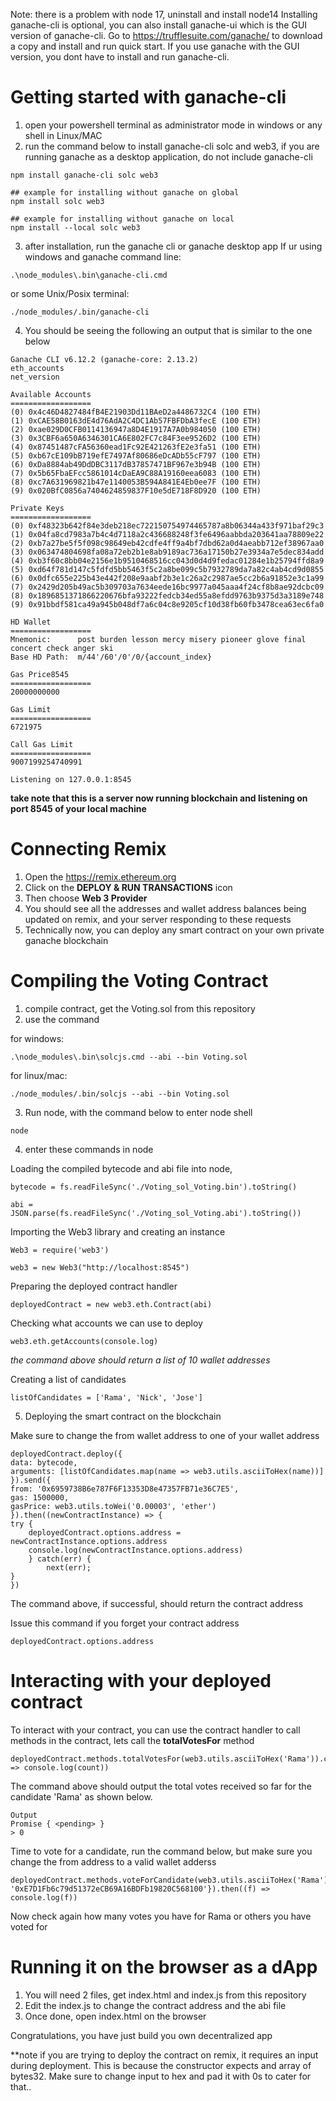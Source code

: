 Note: there is a problem with node 17, uninstall and install node14
Installing ganache-cli is optional, you can also install ganache-ui which is the GUI version of ganache-cli. 
Go to https://trufflesuite.com/ganache/ to download a copy and install and run quick start. 
If you use ganache with the GUI version, you dont have to install and run ganache-cli.

# Getting started with ganache-cli

1. open your powershell terminal as administrator mode in windows or any shell in Linux/MAC
2. run the command below to install ganache-cli solc and web3, if you are running ganache as a desktop application, do not include ganache-cli

```
npm install ganache-cli solc web3

## example for installing without ganache on global
npm install solc web3 

## example for installing without ganache on local
npm install --local solc web3 

```

3. after installation, run the ganache cli or ganache desktop app
If ur using windows and ganache command line:

```
.\node_modules\.bin\ganache-cli.cmd
```
or some Unix/Posix terminal:

```
./node_modules/.bin/ganache-cli
```

4. You should be seeing the following an output that is similar to the one below

```
Ganache CLI v6.12.2 (ganache-core: 2.13.2)
eth_accounts
net_version

Available Accounts
==================
(0) 0x4c46D4827484fB4E21903Dd11BAeD2a4486732C4 (100 ETH)
(1) 0xCAE58B0163dE4d76AdA2C4DC1Ab57FBFDbA3fecE (100 ETH)
(2) 0xae029D0CFB0114136947a8D4E1917A7A0b984050 (100 ETH)
(3) 0x3CBF6a650A6346301CA6E802FC7c84F3ee9526D2 (100 ETH)
(4) 0x87451487cFA56360ead1Fc92E421263fE2e3fa51 (100 ETH)
(5) 0xb67cE109bB719efE7497Af80686eDcADb55cF797 (100 ETH)
(6) 0xDa8884ab49DdDBC3117dB37857471BF967e3b94B (100 ETH)
(7) 0x5b65FbaEFcc5861014cDaEA9C88A19160eea6083 (100 ETH)
(8) 0xc7A631969821b47e1140053B594A841E4Eb0ee7F (100 ETH)
(9) 0x020BfC0856a7404624859837F10e5dE718F8D920 (100 ETH)

Private Keys
==================
(0) 0xf48323b642f84e3deb218ec722150754974465787a8b06344a433f971baf29c3
(1) 0x04fa8cd7983a7b4c4d7118a2c436688248f3fe6496aabbda203641aa78809e22
(2) 0xb7a27be5f5f098c98649eb42cdfe4ff9a4bf7dbd62a0d4aeabb712ef38967aa0
(3) 0x063474804698fa08a72eb2b1e8ab9189ac736a17150b27e3934a7e5dec834add
(4) 0xb3f60c8bb04e2156e1b9510468516cc043d0d4d9fedac01284e1b25794ffd8a9
(5) 0xd64f781d147c5fdfd5bb5463f5c2a8be099c5b7932789da7a82c4ab4cd9d0855
(6) 0x0dfc655e225b43e442f208e9aabf2b3e1c26a2c2987ae5cc2b6a91852e3c1a99
(7) 0x2429d205b49ac5b309703a7634eede16bc9977a045aaa4f24cf8b8ae92dcbc09
(8) 0x1896851371866220676bfa93222fedcb34ed55a8efdd9763b9375d3a3189e748
(9) 0x91bbdf581ca49a945b048df7a6c04c8e9205cf10d38fb60fb3478cea63ec6fa0

HD Wallet
==================
Mnemonic:      post burden lesson mercy misery pioneer glove final concert check anger ski
Base HD Path:  m/44'/60'/0'/0/{account_index}

Gas Price8545
==================
20000000000

Gas Limit
==================
6721975

Call Gas Limit
==================
9007199254740991

Listening on 127.0.0.1:8545
```

**take note that this is a server now running blockchain and listening on port 8545 of your local machine**

# Connecting Remix

1. Open the https://remix.ethereum.org
2. Click on the **DEPLOY & RUN TRANSACTIONS** icon
3. Then choose **Web 3 Provider**
4. You should see all the addresses and wallet address balances being updated on remix, and your server responding to these requests
5. Technically now, you can deploy any smart contract on your own private ganache blockchain

# Compiling the Voting Contract

1. compile contract, get the Voting.sol from this repository
2. use the command 

for windows:

```
.\node_modules\.bin\solcjs.cmd --abi --bin Voting.sol
```

for linux/mac:

```
./node_modules/.bin/solcjs --abi --bin Voting.sol
```

3. Run node, with the command below to enter node shell

```
node
```

4. enter these commands in node

Loading the compiled bytecode and abi file into node, 
```
bytecode = fs.readFileSync('./Voting_sol_Voting.bin').toString()

abi = JSON.parse(fs.readFileSync('./Voting_sol_Voting.abi').toString())
```
Importing the Web3 library and creating an instance 
```
Web3 = require('web3')

web3 = new Web3("http://localhost:8545")
```

Preparing the deployed contract handler

```
deployedContract = new web3.eth.Contract(abi)
```

Checking what accounts we can use to deploy
```
web3.eth.getAccounts(console.log) 
```
*the command above should return a list of 10 wallet addresses*

Creating a list of candidates
```
listOfCandidates = ['Rama', 'Nick', 'Jose']
```

5. Deploying the smart contract on the blockchain

Make sure to change the from wallet address to one of your wallet address
```
deployedContract.deploy({
data: bytecode,
arguments: [listOfCandidates.map(name => web3.utils.asciiToHex(name))]
}).send({
from: '0x6959738B6e787F6F13353D8e47357FB71e36C7E5',
gas: 1500000,
gasPrice: web3.utils.toWei('0.00003', 'ether')
}).then((newContractInstance) => {
try {
	deployedContract.options.address = newContractInstance.options.address
	console.log(newContractInstance.options.address)
	} catch(err) {
		next(err);
}
})
```
The command above, if successful, should return the contract address

Issue this command if you forget your contract address
```
deployedContract.options.address
```

# Interacting with your deployed contract

To interact with your contract, you can use the contract handler to call methods in the contract, lets call the **totalVotesFor** method
```
deployedContract.methods.totalVotesFor(web3.utils.asciiToHex('Rama')).call().then((count) => console.log(count))
```
The command above should output the total votes received so far for the candidate 'Rama' as shown below. 
```
Output
Promise { <pending> }
> 0
```
Time to vote for a candidate, run the command below, but make sure you change the from address to a valid wallet adderss
```
deployedContract.methods.voteForCandidate(web3.utils.asciiToHex('Rama')).send({from: '0xE7D1Fb6c79d51372eCB69A16BDFb19820C568100'}).then((f) => console.log(f))
``` 
Now check again how many votes you have for Rama or others you have voted for

# Running it on the browser as a dApp

1. You will need 2 files, get index.html and index.js from this repository
2. Edit the index.js to change the contract address and the abi file 
3. Once done, open index.html on the browser

Congratulations, you have just build you own decentralized app

**note if you are trying to deploy the contract on remix, it requires an input during deployment. This is because the constructor expects and array of bytes32. Make sure to change input to hex and pad it with 0s to cater for that..
